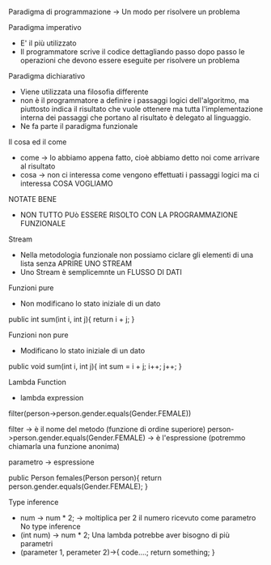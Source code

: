 Paradigma di programmazione -> Un modo per risolvere un problema


Paradigma imperativo
- E' il più utilizzato
- Il programmatore scrive il codice dettagliando passo dopo passo le operazioni che devono essere eseguite per risolvere un problema

Paradigma dichiarativo
- Viene utilizzata una filosofia differente
- non è il programmatore a definire i passaggi logici dell'algoritmo, ma piuttosto indica il risultato che vuole ottenere ma tutta l'implementazione interna dei passaggi che portano al risultato è delegato al linguaggio.
- Ne fa parte il paradigma funzionale

Il cosa ed il come
- come -> lo abbiamo appena fatto, cioè abbiamo detto noi come arrivare al risultato
- cosa -> non ci interessa come vengono effettuati i passaggi logici ma ci interessa COSA VOGLIAMO


NOTATE BENE
- NON TUTTO PUò ESSERE RISOLTO CON LA PROGRAMMAZIONE FUNZIONALE

Stream
- Nella metodologia funzionale non possiamo ciclare gli elementi di una lista senza APRIRE UNO STREAM
- Uno Stream è semplicemnte un FLUSSO DI DATI

Funzioni pure
- Non modificano lo stato iniziale di un dato

public int sum(int i, int j){
    return i + j;
}

Funzioni non pure
- Modificano lo stato iniziale di un dato

public void sum(int i, int j){
    int sum = i + j;
    i++;
    j++;
}

Lambda Function
- lambda expression

filter(person->person.gender.equals(Gender.FEMALE))

filter -> è il nome del metodo (funzione di ordine superiore)
person->person.gender.equals(Gender.FEMALE) -> è l'espressione (potremmo chiamarla una funzione anonima) 

parametro -> espressione

public Person females(Person person){
    return person.gender.equals(Gender.FEMALE);
}

Type inference
- num -> num * 2; -> moltiplica per 2 il numero ricevuto come parametro
No type inference
- (int num) -> num * 2;
Una lambda potrebbe aver bisogno di più parametri
- (parameter 1, perameter 2)->{
    code....;
    return something;
    }